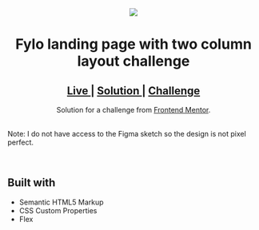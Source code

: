 <div align="center">
<img src="https://res.cloudinary.com/dz209s6jk/image/upload/q_auto:good,w_900/Challenges/alno0v75fow4xueknwtu.jpg"></img>
</div>

<h1 align="center">Fylo landing page with two column layout challenge</h1>

<div align="center">
  <h2>
    <a href="https://abdulrahmanfe.github.io/Challenge_Num_15/" target="_blank">
      Live
    </a>
    <span> | </span>
    <a href="https://www.frontendmentor.io/solutions/respnsive-fylo-landing-page-component-html5-and-css3-AEAOIR4lP" target="_blank">
      Solution
    </a>
   <span> | </span>
    <a href="https://www.frontendmentor.io/challenges/fylo-landing-page-with-two-column-layout-5ca5ef041e82137ec91a50f5" target="_blank">
      Challenge
    </a>
  </h2>
</div>
<div align="center">
   Solution for a challenge from <a href="https://www.frontendmentor.io/" target="_blank">Frontend Mentor</a>.
</div>
<br />
<p>Note: I do not have access to the Figma sketch so the design is not pixel perfect.</p>
<br />
<h2>Built with</h2>

- Semantic HTML5 Markup
- CSS Custom Properties
- Flex
